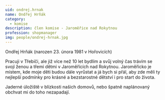 ```yaml
---
uid: ondrej.hrnak
name: Ondřej Hrňák
category:
  - komise
description: člen komise - Jaroměřice nad Rokytnou
profession: shopmanager
img: people/ondrej-hrnak.jpg
---
```


Ondřej Hrňák (narozen 23. února 1981 v Hořovicích) 

Pracuji v Třebíči, ale již více než 10 let bydlím a svůj volný čas trávím se svojí ženou a třemi dětmi v Jaroměřících nad Rokytnou. Jaroměřicko je místem, kde moje děti budou dále vyrůstat a já bych si přál, aby zde měli ty nejlepší podmínky pro krásné a bezstarostné dětství i pro start do života.

Jaderné úložiště v blízkosti našich domovů, nebo špatně naplánovaný obchvat mi do toho nezapadají.
